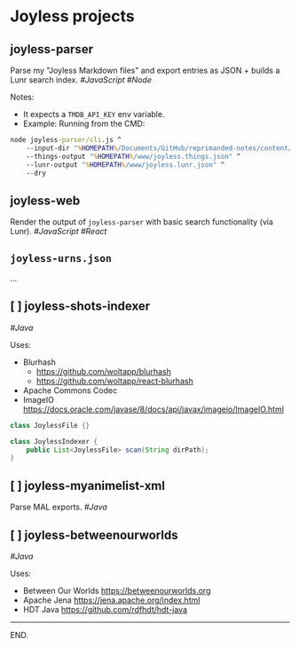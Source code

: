 # Joyless projects


## joyless-parser
Parse my "Joyless Markdown files" and export entries as JSON + builds a Lunr search index.
_#JavaScript #Node_

Notes:
- It expects a `TMDB_API_KEY` env variable.
- Example: Running from the CMD:
```bat
node joyless-parser/cli.js ^
    --input-dir "%HOMEPATH%/Documents/GitHub/reprimanded-notes/content/joyless" ^
    --things-output "%HOMEPATH%/www/joyless.things.json" ^
    --lunr-output "%HOMEPATH%/www/joyless.lunr.json" ^
    --dry
```


## joyless-web
Render the output of `joyless-parser` with basic search functionality (via Lunr). _#JavaScript #React_


## `joyless-urns.json`
...


## [ ] joyless-shots-indexer
_#Java_

Uses:
- Blurhash
    * https://github.com/woltapp/blurhash
    * https://github.com/woltapp/react-blurhash
- Apache Commons Codec
- ImageIO
https://docs.oracle.com/javase/8/docs/api/javax/imageio/ImageIO.html

```java
class JoylessFile {}

class JoylessIndexer {
    public List<JoylessFile> scan(String dirPath);
}
```


## [ ] joyless-myanimelist-xml
Parse MAL exports. _#Java_



## [ ] joyless-betweenourworlds
_#Java_

Uses:
- Between Our Worlds https://betweenourworlds.org
- Apache Jena https://jena.apache.org/index.html
- HDT Java https://github.com/rdfhdt/hdt-java

---

END.
